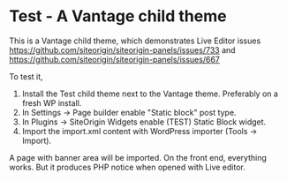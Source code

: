 # Test - A Vantage child theme

This is a Vantage child theme, which demonstrates Live Editor issues https://github.com/siteorigin/siteorigin-panels/issues/733 and https://github.com/siteorigin/siteorigin-panels/issues/667

To test it, 
1. Install the Test child theme next to the Vantage theme. Preferably on a fresh WP install.
2. In Settings -> Page builder enable "Static block" post type.
3. In Plugins -> SiteOrigin Widgets enable (TEST) Static Block widget.
4. Import the import.xml content with WordPress importer (Tools -> Import).

A page with banner area will be imported. On the front end, everything works. But it produces PHP notice when opened with Live editor.
